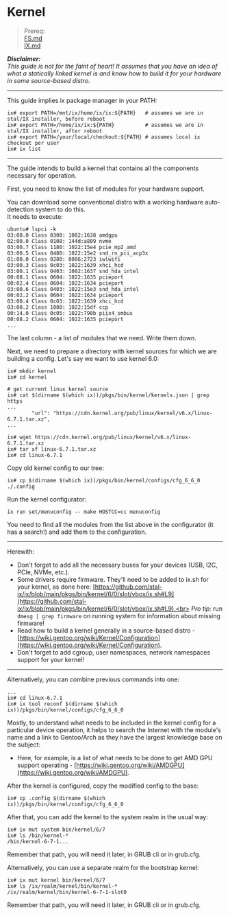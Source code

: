 # Kernel

> Prereq:<br>
> [FS.md](FS.md)<br>
> [IX.md](IX.md)<br>


**_Disclaimer:_**<br>
*This guide is not for the faint of heart! It assumes that you have an idea of what a statically linked kernel is and know how to build it for your hardware in some source-based distro.*

---

This guide implies ix package manager in your PATH:

```shell
ix# export PATH=/mnt/ix/home/ix/ix:${PATH}   # assumes we are in stal/IX installer, before reboot
ix# export PATH=/home/ix/ix:${PATH}          # assumes we are in stal/IX installer, after reboot
ix# export PATH=/your/local/checkout:${PATH} # assumes local ix checkout per user
ix# ix list
```
---

The guide intends to build a kernel that contains all the components necessary for operation.

First, you need to know the list of modules for your hardware support.

You can download some conventional distro with a working hardware auto-detection system to do this.<br>
It needs to execute:

```shell
ubuntu# lspci -k
03:00.0 Class 0300: 1002:1638 amdgpu
02:00.0 Class 0108: 144d:a809 nvme
03:00.7 Class 1180: 1022:15e4 pcie_mp2_amd
03:00.5 Class 0480: 1022:15e2 snd_rn_pci_acp3x
01:00.0 Class 0280: 8086:2723 iwlwifi
03:00.3 Class 0c03: 1022:1639 xhci_hcd
03:00.1 Class 0403: 1002:1637 snd_hda_intel
00:08.1 Class 0604: 1022:1635 pcieport
00:02.4 Class 0604: 1022:1634 pcieport
03:00.6 Class 0403: 1022:15e3 snd_hda_intel
00:02.2 Class 0604: 1022:1634 pcieport
03:00.4 Class 0c03: 1022:1639 xhci_hcd
03:00.2 Class 1080: 1022:15df ccp
00:14.0 Class 0c05: 1022:790b piix4_smbus
00:08.2 Class 0604: 1022:1635 pcieport
...
```

The last column - a list of modules that we need. Write them down.

Next, we need to prepare a directory with kernel sources for which we are building a config. Let's say we want to use kernel 6.0:

```shell
ix# mkdir kernel
ix# cd kernel

# get current linux kernel source
ix# cat $(dirname $(which ix))/pkgs/bin/kernel/kernels.json | grep https
...
        "url": "https://cdn.kernel.org/pub/linux/kernel/v6.x/linux-6.7.1.tar.xz",
...

ix# wget https://cdn.kernel.org/pub/linux/kernel/v6.x/linux-6.7.1.tar.xz
ix# tar xf linux-6.7.1.tar.xz
ix# cd linux-6.7.1
```

Copy old kernel config to our tree:

```shell
ix# cp $(dirname $(which ix))/pkgs/bin/kernel/configs/cfg_6_6_0 ./.config
```

Run the kernel configurator:

```shell
ix run set/menuconfig -- make HOSTCC=cc menuconfig
```

You need to find all the modules from the list above in the configurator (it has a search!) and add them to the configuration.

---
Herewith:

 * Don't forget to add all the necessary buses for your devices (USB, I2C, PCIe, NVMe, etc.).
 * Some drivers require firmware. They'll need to be added to ix.sh for your kernel, as done here: [https://github.com/stal-ix/ix/blob/main/pkgs/bin/kernel/6/0/slot/vbox/ix.sh#L9](https://github.com/stal-ix/ix/blob/main/pkgs/bin/kernel/6/0/slot/vbox/ix.sh#L9).<br>
  *Pro tip:* run `dmesg | grep firmware` on running system for information about missing firmware!
 * Read how to build a kernel generally in a source-based distro - [https://wiki.gentoo.org/wiki/Kernel/Configuration](https://wiki.gentoo.org/wiki/Kernel/Configuration).
 * Don't forget to add cgroup, user namespaces, network namespaces support for your kernel!

---

Alternatively, you can combine previous commands into one:

```shell
...
ix# cd linux-6.7.1
ix# ix tool reconf $(dirname $(which ix))/pkgs/bin/kernel/configs/cfg_6_6_0
```

Mostly, to understand what needs to be included in the kernel config for a particular device operation, it helps to search the Internet with the module's name and a link to Gentoo/Arch as they have the largest knowledge base on the subject:

 * Here, for example, is a list of what needs to be done to get AMD GPU support operating - [https://wiki.gentoo.org/wiki/AMDGPU](https://wiki.gentoo.org/wiki/AMDGPU).

After the kernel is configured, copy the modified config to the base:

```shell
ix# cp .config $(dirname $(which ix))/pkgs/bin/kernel/configs/cfg_6_6_0
```

After that, you can add the kernel to the system realm in the usual way:

```shell
ix# ix mut system bin/kernel/6/7
ix# ls /bin/kernel-*
/bin/kernel-6-7-1...
```

Remember that path, you will need it later, in GRUB cli or in grub.cfg.

Alternatively, you can use a separate realm for the bootstrap kernel:

```shell
ix# ix mut kernel bin/kernel/6/7
ix# ls /ix/realm/kernel/bin/kernel-*
/ix/realm/kernel/bin/kernel-6-7-1-slot0
```

Remember that path, you will need it later, in GRUB cli or in grub.cfg.
